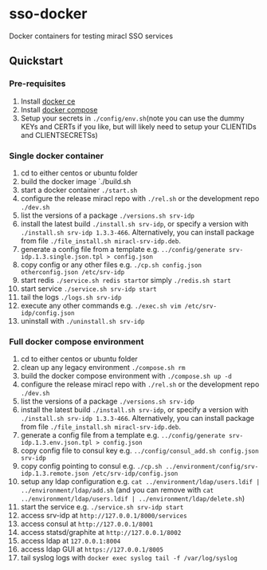 # sso-docker
Docker containers for testing miracl SSO services

## Quickstart

### Pre-requisites

1. Install [docker ce](https://docs.docker.com/install/)
1. Install [docker compose](https://docs.docker.com/compose/install/)
1. Setup your secrets in `./config/env.sh`(note you can use the dummy KEYs and CERTs if you like, but will likely need to setup your CLIENTIDs and CLIENTSECRETSs)

### Single docker container

1. cd to either centos or ubuntu folder
1. build the docker image `./build.sh
1. start a docker container `./start.sh`
1. configure the release miracl repo with `./rel.sh` or the development repo `./dev.sh`
1. list the versions of a package `./versions.sh srv-idp`
1. install the latest build `./install.sh srv-idp`, or specify a version with `./install.sh srv-idp 1.3.3-466`. Alternatively, you can install package from file `./file_install.sh miracl-srv-idp.deb`.
1. generate a config file from a template e.g. `../config/generate srv-idp.1.3.single.json.tpl > config.json`
1. copy config or any other files e.g. `./cp.sh config.json otherconfig.json /etc/srv-idp`
1. start redis `./service.sh redis start`or simply `./redis.sh start`
1. start service `./service.sh srv-idp start`
1. tail the logs `./logs.sh srv-idp`
1. execute any other commands e.g. `./exec.sh vim /etc/srv-idp/config.json`
1. uninstall with `./uninstall.sh srv-idp`

### Full docker compose environment

1. cd to either centos or ubuntu folder
1. clean up any legacy environment `./compose.sh rm`
1. build the docker compose environment with `./compose.sh up -d`
1. configure the release miracl repo with `./rel.sh` or the development repo `./dev.sh`
1. list the versions of a package `./versions.sh srv-idp`
1. install the latest build `./install.sh srv-idp`, or specify a version with `./install.sh srv-idp 1.3.3-466`. Alternatively, you can install package from file `./file_install.sh miracl-srv-idp.deb`.
1. generate a config file from a template e.g. `../config/generate srv-idp.1.3.env.json.tpl > config.json`
1. copy config file to consul key e.g. `../config/consul_add.sh config.json srv-idp`
1. copy config pointing to consul e.g. `./cp.sh ../environment/config/srv-idp.1.3.remote.json /etc/srv-idp/config.json`
1. setup any ldap configuration e.g. `cat ../environment/ldap/users.ldif | ../environment/ldap/add.sh` (and you can remove with `cat ../environment/ldap/users.ldif | ../environment/ldap/delete.sh`)
1. start the service e.g. `./service.sh srv-idp start`
1. access srv-idp at `http://127.0.0.1/8000/services`
1. access consul at `http://127.0.0.1/8001`
1. access statsd/graphite at `http://127.0.0.1/8002`
1. access ldap at `127.0.0.1:8004`
1. access ldap GUI at `https://127.0.0.1/8005`
1. tail syslog logs with `docker exec syslog tail -f /var/log/syslog`
